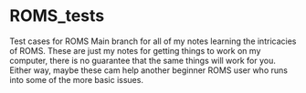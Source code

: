 # ROMS_tests
Test cases for ROMS
Main branch for all of my notes learning the intricacies of ROMS. These are just my notes for getting things to work on my computer, there
is no guarantee that the same things will work for you. Either way, maybe these cam help another beginner ROMS user who runs into some of the more basic
issues.
